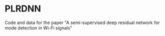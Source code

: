 # PLRDNN
Code and data for the paper "A semi-supervised deep residual network for mode detection in Wi-Fi signals"
